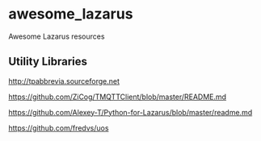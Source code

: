 # awesome_lazarus
Awesome Lazarus resources

## Utility Libraries

http://tpabbrevia.sourceforge.net

https://github.com/ZiCog/TMQTTClient/blob/master/README.md

https://github.com/Alexey-T/Python-for-Lazarus/blob/master/readme.md

https://github.com/fredvs/uos

